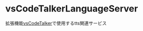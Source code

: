 # vsCodeTalkerLanguageServer
拡張機能[vsCodeTalker](https://github.com/simanasch/vscodetalker)で使用するtts関連サービス
